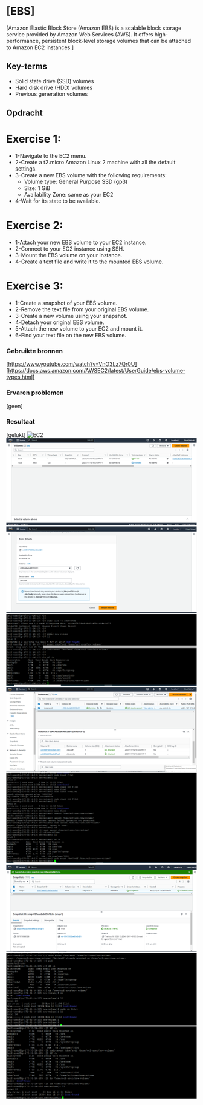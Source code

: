 # [EBS]
[Amazon Elastic Block Store (Amazon EBS) is a scalable block storage service provided by Amazon Web Services (AWS). It offers high-performance, persistent block-level storage volumes that can be attached to Amazon EC2 instances.]

## Key-terms
* Solid state drive (SSD) volumes
* Hard disk drive (HDD) volumes
* Previous generation volumes

## Opdracht
# Exercise 1:
- 1-Navigate to the EC2 menu.
- 2-Create a t2.micro Amazon Linux 2 machine with all the default settings.
- 3-Create a new EBS volume with the following requirements:
  - Volume type: General Purpose SSD (gp3)
  - Size: 1 GiB
  - Availability Zone: same as your EC2
- 4-Wait for its state to be available.
# Exercise 2:
- 1-Attach your new EBS volume to your EC2 instance.
- 2-Connect to your EC2 instance using SSH.
- 3-Mount the EBS volume on your instance.
- 4-Create a text file and write it to the mounted EBS volume.
# Exercise 3:
- 1-Create a snapshot of your EBS volume.
- 2-Remove the text file from your original EBS volume.
- 3-Create a new volume using your snapshot.
- 4-Detach your original EBS volume.
- 5-Attach the new volume to your EC2 and mount it.
- 6-Find your text file on the new EBS volume.
### Gebruikte bronnen
[https://www.youtube.com/watch?v=VnO3Lz7Qr0U]
[https://docs.aws.amazon.com/AWSEC2/latest/UserGuide/ebs-volume-types.html]

### Ervaren problemen
[geen]

### Resultaat
[gelukt]
![EC2](/techgrounds-ZuhairBatha-main/techgrounds-ZuhairBatha/00_includes/AWS%201/AWS1-8.1.png)
![volume](../00_includes/AWS%201/AWS1-8.2.png)
![Attach](.././00_includes/AWS%201/AWS1-8.3.png)
![Mount](../00_includes/AWS%201/AWS1-8.4.png)
![Attached](.././00_includes/AWS%201/AWS1-8.5.png)
![Createfile](../00_includes/AWS%201/AWS1-8.6.png)
![snapshot](../00_includes/AWS%201/AWS1-8.7.png)
![Removefile](.././00_includes/AWS%201/AWS1-8.8.png)
![newvolume](../00_includes/AWS%201/AWS1-8.9.png)
